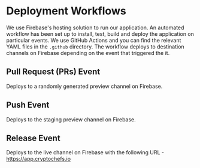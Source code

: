 # Deployment Workflows
We use Firebase's hosting solution to run our application. An automated workflow has been set up to install, test, 
build and deploy the application on particular events. We use GitHub Actions and you can find the relevant YAML files 
in the `.github` directory. The workflow deploys to destination channels on Firebase depending on the event that 
triggered the it.

## Pull Request (PRs) Event
Deploys to a randomly generated preview channel on Firebase.

## Push Event
Deploys to the staging preview channel on Firebase.

## Release Event
Deploys to the live channel on Firebase with the following URL - https://app.cryptochefs.io